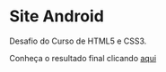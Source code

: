 # Site Android

 Desafio do Curso de HTML5 e CSS3.
 
 Conheça o resultado final clicando [aqui](https://janainacustodio.github.io/site-android/android.html)
